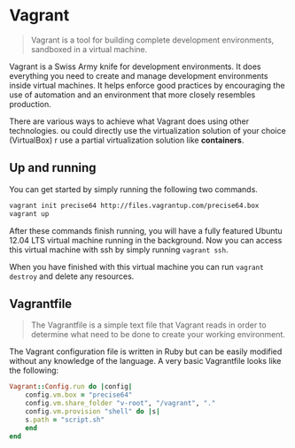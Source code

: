 # Vagrant

> Vagrant is a tool for building complete development environments, sandboxed
> in a virtual machine.

Vagrant is a Swiss Army knife for development environments. It does everything
you need to create and manage development environments inside virtual machines. 
It helps enforce good practices by encouraging the use of automation and an
environment that more closely resembles production.

There are various ways to achieve what Vagrant does using other technologies.
ou could directly use the virtualization solution of your choice (VirtualBox)
r use a partial virtualization solution like **containers**.

## Up and running

You can get started by simply running the following two commands.

```bash
vagrant init precise64 http://files.vagrantup.com/precise64.box
vagrant up
```

After these commands finish running, you will have a fully featured Ubuntu 12.04
LTS virtual machine running in the background. Now you can access this virtual
machine with ssh by simply running `vagrant ssh`.

When you have finished with this virtual machine you can run `vagrant destroy`
and delete any resources.

## Vagrantfile

> The Vagrantfile is a simple text file that Vagrant reads in order to
> determine what need to be done to create your working environment.

The Vagrant configuration file is written in Ruby but can be easily modified
without any knowledge of the language. A very basic Vagrantfile looks like the
following:

```ruby
Vagrant::Config.run do |config|
	config.vm.box = "precise64"
	config.vm.share_folder "v-root", "/vagrant", "."
	config.vm.provision "shell" do |s|
	s.path = "script.sh"
	end
end
```
